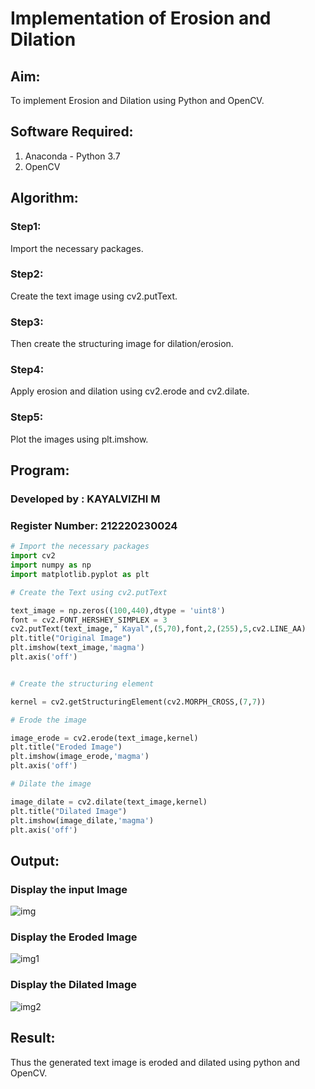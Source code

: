 # Implementation of Erosion and Dilation
## Aim:
To implement Erosion and Dilation using Python and OpenCV.
## Software Required:
1. Anaconda - Python 3.7
2. OpenCV
## Algorithm:
### Step1:

Import the necessary packages.

### Step2:

Create the text image using cv2.putText.

### Step3:

Then create the structuring image for dilation/erosion.

### Step4:

Apply erosion and dilation using cv2.erode and cv2.dilate.

### Step5:

Plot the images using plt.imshow.
 
## Program:

### Developed by : KAYALVIZHI M
### Register Number: 212220230024

``` Python
# Import the necessary packages
import cv2
import numpy as np
import matplotlib.pyplot as plt

# Create the Text using cv2.putText

text_image = np.zeros((100,440),dtype = 'uint8')
font = cv2.FONT_HERSHEY_SIMPLEX = 3
cv2.putText(text_image," Kayal",(5,70),font,2,(255),5,cv2.LINE_AA)
plt.title("Original Image")
plt.imshow(text_image,'magma')
plt.axis('off')


# Create the structuring element

kernel = cv2.getStructuringElement(cv2.MORPH_CROSS,(7,7))

# Erode the image

image_erode = cv2.erode(text_image,kernel)
plt.title("Eroded Image")
plt.imshow(image_erode,'magma')
plt.axis('off')

# Dilate the image

image_dilate = cv2.dilate(text_image,kernel)
plt.title("Dilated Image")
plt.imshow(image_dilate,'magma')
plt.axis('off')

```
## Output:

### Display the input Image

![img](https://user-images.githubusercontent.com/75413726/170735221-111442a3-2af2-4f24-86c9-49770e35397e.jpg)

### Display the Eroded Image

![img1](https://user-images.githubusercontent.com/75413726/170735344-d825d83a-b379-4f32-8196-5fc63b49a20e.jpg)

### Display the Dilated Image

![img2](https://user-images.githubusercontent.com/75413726/170735470-830d0168-5c88-4910-a0a4-89c988465a3c.jpg)

## Result:
Thus the generated text image is eroded and dilated using python and OpenCV.
